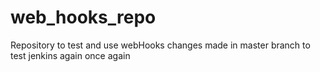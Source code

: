 # web_hooks_repo
Repository to test and use webHooks 
changes made in master branch
to test jenkins again
once again
